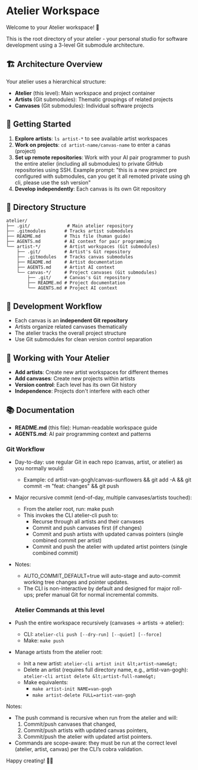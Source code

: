 # Atelier Workspace

Welcome to your Atelier workspace! 🎨

This is the root directory of your atelier - your personal studio for software development using a 3-level Git submodule architecture.

## 🏗️ Architecture Overview

Your atelier uses a hierarchical structure:
- **Atelier** (this level): Main workspace and project container
- **Artists** (Git submodules): Thematic groupings of related projects
- **Canvases** (Git submodules): Individual software projects

## 🚀 Getting Started

1. **Explore artists**: `ls artist-*` to see available artist workspaces
2. **Work on projects**: `cd artist-name/canvas-name` to enter a canas (project)
3. **Set up remote repositories**: Work with your AI pair programmer to push the entire atelier (including all submodules) to private GitHub repositories using SSH. Example prompt: "this is a new project pre configured with submodules, can you get it all remoted private using gh cli, please use the ssh version"
4. **Develop independently**: Each canvas is its own Git repository

## 📁 Directory Structure

```
atelier/
├── .git/              # Main atelier repository
├── .gitmodules       # Tracks artist submodules
├── README.md         # This file (human guide)
├── AGENTS.md         # AI context for pair programming
└── artist-*/         # Artist workspaces (Git submodules)
    ├── .git/         # Artist's Git repository
    ├── .gitmodules   # Tracks canvas submodules
    ├── README.md     # Artist documentation
    ├── AGENTS.md     # Artist AI context
    └── canvas-*/     # Project canvases (Git submodules)
        ├── .git/     # Canvas's Git repository
        ├── README.md # Project documentation
        └── AGENTS.md # Project AI context
```

## 🔧 Development Workflow

- Each canvas is an **independent Git repository**
- Artists organize related canvases thematically
- The atelier tracks the overall project structure
- Use Git submodules for clean version control separation

## 🎨 Working with Your Atelier

- **Add artists**: Create new artist workspaces for different themes
- **Add canvases**: Create new projects within artists
- **Version control**: Each level has its own Git history
- **Independence**: Projects don't interfere with each other

## 📚 Documentation

- **README.md** (this file): Human-readable workspace guide
- **AGENTS.md**: AI pair programming context and patterns

### Git Workflow

- Day-to-day: use regular Git in each repo (canvas, artist, or atelier) as you normally would:
  - Example: cd artist-van-gogh/canvas-sunflowers && git add -A && git commit -m "feat: changes" && git push
- Major recursive commit (end-of-day, multiple canvases/artists touched):
  - From the atelier root, run: make push
  - This invokes the CLI atelier-cli push to:
    - Recurse through all artists and their canvases
    - Commit and push canvases first (if changes)
    - Commit and push artists with updated canvas pointers (single combined commit per artist)
    - Commit and push the atelier with updated artist pointers (single combined commit)
- Notes:
  - AUTO_COMMIT_DEFAULT=true will auto-stage and auto-commit working tree changes and pointer updates.
  - The CLI is non-interactive by default and designed for major roll-ups; prefer manual Git for normal incremental commits.

  ### Atelier Commands at this level
- Push the entire workspace recursively (canvases → artists → atelier):
  - CLI: `atelier-cli push [--dry-run] [--quiet] [--force]`
  - Make: `make push`
- Manage artists from the atelier root:
  - Init a new artist: `atelier-cli artist init &lt;artist-name&gt;`
  - Delete an artist (requires full directory name, e.g., artist-van-gogh): `atelier-cli artist delete &lt;artist-full-name&gt;`
  - Make equivalents:
    - `make artist-init NAME=van-gogh`
    - `make artist-delete FULL=artist-van-gogh`

Notes:
- The push command is recursive when run from the atelier and will:
  1) Commit/push canvases that changed,
  2) Commit/push artists with updated canvas pointers,
  3) Commit/push the atelier with updated artist pointers.
- Commands are scope-aware: they must be run at the correct level (atelier, artist, canvas) per the CLI’s cobra validation.

Happy creating! 🎨✨